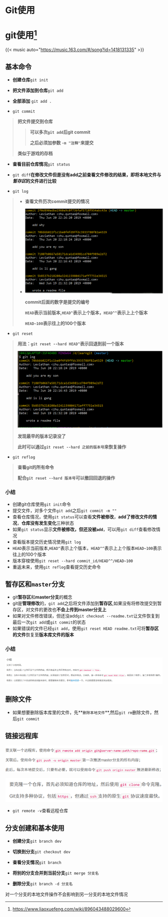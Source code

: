 # Git使用


# git使用[^1]

{{< music auto="https://music.163.com/#/song?id=1418131335" >}}

## 基本命令

* **创建仓库**`git init`

* **把文件添加到仓库**`git add`
* **全部添加** `git add .`

* `git commit`

> **把文件提交到仓库**
>
> > **可以多次`git add`后git commit**
> >
> > **之后必须加参数 `-m "注释"`来提交**
>
> **类似于游戏的存档**

* **查看目前仓库情况**`git status`

* `git diff`**在修改文件但是没有add之前查看文件修改的结果，即将本地文件与*暂存区*的文件进行比较**

* `git log`

> * **查看文件历次commit提交的情况**
>
> * ![](./assets/%E6%8D%95%E8%8E%B7.PNG)
>
>   **commit后面的数字是提交的编号**
>
>   **`HEAD`表示当前版本,`HEAD^`表示上个版本，`HEAD^^`表示上上个版本**
>
>   **`HEAD~100`表示往上的100个版本**

* `git reset`

> **用法：`git reset --hard HEAD^`表示回退到前一个版本**
>
> ![](./assets/%E6%8D%95%E8%8E%B72.PNG)
>
> **发现最早的版本记录没了**
>
> **此时可以通过`git reset --hard 之前的版本号`来恢复操作**

* `git reflog`

> **查看git的所有命令**
>
> **配合`git reset --hard 版本号`可以撤回回退的操作**

### 小结

* 创建git仓库使用`git init`命令
* 提交文件，对多个文件`git add`之后`git commit -m ""`
* 查看仓库情况，使用`git status`可以查看**文件被修改**，**add了修改文件的情况**，**仓库没有发生变化**三种状态
* 如果`git status`显示**文件被修改，但还没被`add`**，可以用`git diff`查看修改情况
* 查看版本提交历史情况使用`git log`
* `HEAD`表示当前版本,`HEAD^`表示上个版本，`HEAD^^`表示上上个版本`HEAD~100`表示往上的100个版本
* 版本穿梭使用`git reset --hard commit_id/HEAD^^/HEAD~100`
* 重返未来，使用`git reflog`查看提交历史命令

## 暂存区和`master`分支

* git**暂存区**和**master分支**的概念
* git是**管理修改**的，`git add`之后将文件添加到**暂存区**,如果没有将修改提交到暂存区，对文件的更改也**不会上传到master分支上**
* 如果对文件修改错误，但还没add`git checkout --readme.txt`让文件恢复到最后一次`git add`或`git commit`的状态
* 如果错误的文件已经`git add`，使用`git reset HEAD readme.txt`可将**暂存区的文件**恢复至**版本库文件的版本**

### 小结

![](assets/%E6%8D%95%E8%8E%B7-1561119106162.PNG)

## 删除文件

* 如果想要删除版本库里的文件，先**`删除本地文件`**,然后`git rm`删除文件，然后`git commit`

## 链接远程库

![](assets/%E6%8D%95%E8%8E%B71.PNG)

![](assets/%E6%8D%95%E8%8E%B72-1561120978097.PNG)

* `git remote -v`查看远程仓库

## 分支创建和基本使用

* **创建分支**`git branch dev`
* **切换到分支**`git checkout dev`
* **查看分支情况**`git branch`

* **将别的分支合并到当前分支**`git merge 分支名`
* **删除分支**`git branch -d 分支名`

对一个分支的本地文件操作不会影响到另一分支的本地文件情况

[^1]: https://www.liaoxuefeng.com/wiki/896043488029600
